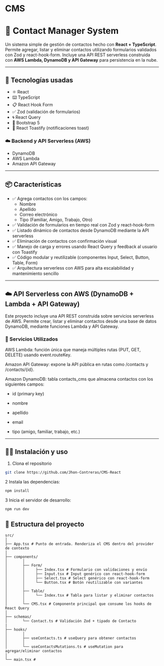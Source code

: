 # CMS

# 📇 Contact Manager System

Un sistema simple de gestión de contactos hecho con **React + TypeScript**. Permite agregar, listar y eliminar contactos utilizando formularios validados con Zod y react-hook-form.
Incluye una API REST serverless construida con **AWS Lambda, DynamoDB y API Gateway** para persistencia en la nube.

---

## 🚀 Tecnologías usadas

- ⚛️ React
- ⌨️ TypeScript
- 📋 React Hook Form
- ✅ Zod (validación de formularios)
- 🌀 React Query
- 💅 Bootstrap 5
- 🔔 React Toastify (notificaciones toast)

### ☁️ Backend y API Serverless (AWS)

- DynamoDB
- AWS Lambda
- Amazon API Gateway

---

## 📦 Características

- ✅ Agrega contactos con los campos:
  - Nombre
  - Apellido
  - Correo electrónico
  - Tipo (Familiar, Amigo, Trabajo, Otro)
- ✅ Validación de formularios en tiempo real con Zod y react-hook-form
- ✅ Listado dinámico de contactos desde DynamoDB mediante la API serverless
- ✅ Eliminación de contactos con confirmación visual
- ✅ Manejo de carga y errores usando React Query y feedback al usuario con Toastify
- ✅ Código modular y reutilizable (componentes Input, Select, Button, Table, Form)
- ✅ Arquitectura serverless con AWS para alta escalabilidad y mantenimiento sencillo

---

## ☁️ API Serverless con AWS (DynamoDB + Lambda + API Gateway)

Este proyecto incluye una API REST construida sobre servicios serverless de AWS. Permite crear, listar y eliminar contactos desde una base de datos DynamoDB, mediante funciones Lambda y API Gateway.

### 🔧 Servicios Utilizados

AWS Lambda: función única que maneja múltiples rutas (PUT, GET, DELETE) usando event.routeKey.

Amazon API Gateway: expone la API pública en rutas como /contacts y /contacts/{id}.

Amazon DynamoDB: tabla contacts_cms que almacena contactos con los siguientes campos:

- id (primary key)

- nombre

- apellido

- email

- tipo (amigo, familiar, trabajo, etc.)

---

## 🧑‍💻 Instalación y uso

1. Clona el repositorio

```bash
git clone https://github.com/Jhon-Contreras/CMS-React

```

2 Instala las dependencias:

```bash
npm install

```

3 Inicia el servidor de desarrollo:

```bash
npm run dev

```

## 📂 Estructura del proyecto

```
src/
│
├── App.tsx # Punto de entrada. Renderiza el CMS dentro del provider de contexto
│
├── components/
│       │
│       ├── Form/
│       │     ├── Index.tsx # Formulario con validaciones y envío
│       │     ├── Input.tsx # Input genérico con react-hook-form
│       │     ├── Select.tsx # Select genérico con react-hook-form
│       │     └── Button.tsx # Botón reutilizable con variantes
│       │
│       ├── Table/
│       │     └── Index.tsx # Tabla para listar y eliminar contactos
│       │
│       └── CMS.tsx # Componente principal que consume los hooks de React Query
│
├── schemas/
│       └── Contact.ts # Validación Zod + tipado de Contacto
|
├── hooks/
│       │
│       ├── useContacts.ts # useQuery para obtener contactos
│       │
│       └── useContactsMutations.ts # useMutation para agregar/eliminar contactos
│
└── main.tsx #

```
